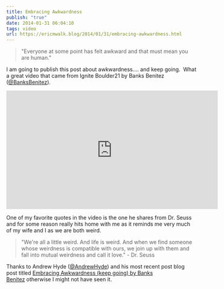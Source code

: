 ```yaml
---
title: Embracing Awkwardness
publish: "true"
date: 2014-01-31 06:04:10
tags: video
url: https://ericmwalk.blog/2014/01/31/embracing-awkwardness.html
---
```


>"Everyone at some point has felt awkward and that must mean you are human."

I am going to publish this post about awkwardness.... and keep going.  What a great video that came from Ignite Boulder21 by Banks Benitez (<a href="https://twitter.com/BanksBenitez">@BanksBenitez</a>).

<iframe width="560" height="315" src="https://www.youtube.com/embed/VvP1-FmPm7k" title="YouTube video player" frameborder="0" allow="accelerometer; autoplay; clipboard-write; encrypted-media; gyroscope; picture-in-picture" allowfullscreen></iframe>

One of my favorite quotes in the video is the one he shares from Dr. Seuss and for some reason really hits home with me as it reminds me very much of my wife and I as we are both weird.

>"We're all a little weird. And life is weird. And when we find someone whose weirdness is compatible with ours, we join up with them and fall into mutual weirdness and call it love." - Dr. Seuss

Thanks to Andrew Hyde (<a href="https://twitter.com/andrewhyde">@AndrewHyde</a>) and his most recent post blog post titled <a href="http://andrewhy.de/embracing-awkwardness-keep-going-by-banks-benitez/">Embracing Awkwardness (keep going) by Banks Benitez</a> otherwise I might not have seen it.